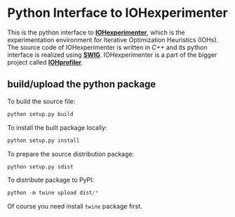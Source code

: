 
# Python Interface to IOHexperimenter

This is the python interface to [__IOHexperimenter__](https://github.com/IOHprofiler/IOHexperimenter), which is the experimentation environment for Iterative Optimization Heuristics (IOHs). The source code of IOHexperimenter is written in _C++_ and its python interface is realized using [__SWIG__](http://www.swig.org/). IOHexperimenter is a part of the bigger project called [__IOHprofiler__](https://iohprofiler.github.io/).

## build/upload the python package

To build the source file:

```python
python setup.py build
```

To install the built package locally:

```python
python setup.py install
```

To prepare the source distribution package:

```python
python setup.py sdist
```

To distribute package to PyPI:

```python
python -m twine upload dist/*
```

Of course you need install `twine` package first.
